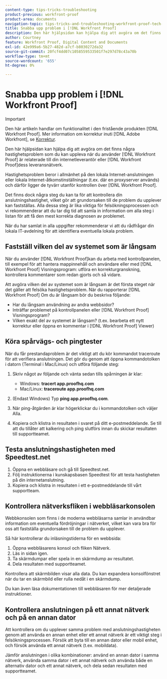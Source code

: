 ```yaml
---
content-type: tips-tricks-troubleshooting
product-previous: workfront-proof
product-area: documents
navigation-topic: tips-tricks-and-troubleshooting-workfront-proof-tech-corner
title: Snabba upp problem i [!DNL Workfront Proof]
description: Den här hjälpsidan kan hjälpa dig att avgöra om det finns några hastighetsproblem som du kan uppleva när du använder [!DNL Workfront Proof] är relaterade till din internetleverantör eller [!DNL Workfront Proof]dess leveransnätverk.
author: Courtney
feature: Workfront Proof, Digital Content and Documents
exl-id: 42e999a6-5b27-482d-a7cf-b8030272da32
source-git-commit: 20fcf4dd07c1058559533501f7e297d78c43a70b
workflow-type: tm+mt
source-wordcount: '655'
ht-degree: 0%

---
```


# Snabba upp problem i [!DNL Workfront Proof]

>[!IMPORTANT]
>
>Den här artikeln handlar om funktionalitet i den fristående produkten [!DNL Workfront Proof]. Mer information om korrektur inuti [!DNL Adobe Workfront], se [Korrektur](../../../review-and-approve-work/proofing/proofing.md).

Den här hjälpsidan kan hjälpa dig att avgöra om det finns några hastighetsproblem som du kan uppleva när du använder [!DNL Workfront Proof] är relaterade till din internetleverantör eller [!DNL Workfront Proof]dess leveransnätverk.

Hastighetsproblem beror i allmänhet på den lokala Internet-anslutningen eller lokala Internet-åtkomstinställningar (t.ex. där en proxyserver används) och därför ligger de tyvärr utanför kontrollen över [!DNL Workfront Proof].

Det finns dock några steg du kan ta för att kontrollera din anslutningshastighet, vilket gör att grundorsaken till de problem du upplever kan fastställas. Alla dessa steg är lika viktiga för felsökningsprocessen och vi rekommenderar att du tar dig tid att samla in information om alla steg i listan för att få den mest korrekta diagnosen av problemet.

När du har samlat in alla uppgifter rekommenderar vi att du rådfrågar din lokala IT-avdelning för att identifiera eventuella lokala problem.

## Fastställ vilken del av systemet som är långsam

När du använder [!DNL Workfront Proof]kan du arbeta med kontrollpanelen, till exempel för att hantera mappinnehåll och användare eller med [!DNL Workfront Proof] Visningsprogram: utföra en korrekturgranskning, kontrollera kommentarer som redan gjorts och så vidare.

Att avgöra vilken del av systemet som är långsam är det första steget när det gäller att felsöka hastighetsproblem. När du rapporterar [!DNL Workfront Proof] Om du är långsam bör du beskriva följande:

* Har du långsam användning av andra webbsidor?
* Inträffar problemet på kontrollpanelen eller [!DNL Workfront Proof] Visningsprogram?
* Vilken exakt del av systemet är långsam? (t.ex. bearbeta ett nytt korrektur eller öppna en kommentar i [!DNL Workfront Proof] Viewer)

## Köra spårvägs- och pingtester

När du får prestandaproblem är det viktigt att du kör kommandot traceroute för att verifiera anslutningen. Det gör du genom att öppna kommandotolken i datorn (Terminal i Mac/Linux) och utföra följande steg:

1. Skriv något av följande och vänta sedan tills spårningen är klar:

   * Windows: **tracert app.proofhq.com**
   * Mac/Linux: **traceroute app.proofhq.com**

1. (Endast Windows) Typ **ping app.proofhq.com**.
1. När ping-åtgärden är klar högerklickar du i kommandotolken och väljer Alla.
1. Kopiera och klistra in resultaten i svaret på ditt e-postmeddelande.
Se till att du tillåter att kalkering och ping slutförs innan du skickar resultaten till supportteamet.

## Testa anslutningshastigheten med Speedtest.net

1. Öppna en webbläsare och gå till Speedtest.net.
1. Följ instruktionerna i kunskapsbasen Speedtest för att testa hastigheten på din internetanslutning.
1. Kopiera och klistra in resultaten i ett e-postmeddelande till vårt supportteam.

## Kontrollera nätverksfliken i webbläsarkonsolen

Webbkonsolen som finns i de moderna webbläsarna samlar in användbar information om eventuella fördröjningar i nätverket, vilket kan vara bra för oss att fastställa grundorsaken till de problem du upplever.

Så här kontrollerar du inläsningstiderna för en webbsida:

1. Öppna webbläsarens konsol och fliken Nätverk.
1. Läs in sidan igen.
1. Ta skärmdumpar eller spela in en skärmdump av resultatet.
1. Dela resultaten med supportteamet.

Kontrollera att skärmbilden visar alla data. Du kan expandera konsolfönstret när du tar en skärmbild eller rulla nedåt i en skärmdump.

Du kan även läsa dokumentationen till webbläsaren för mer detaljerade instruktioner.

## Kontrollera anslutningen på ett annat nätverk och på en annan dator

Att kontrollera om du upplever samma problem med anslutningshastigheten genom att använda en annan enhet eller ett annat nätverk är ett viktigt steg i felsökningsprocessen. Försök att byta till en annan dator eller mobil enhet, och försök använda ett annat nätverk (t.ex. mobildata).

Jämför anslutningen i olika kombinationer: använd en annan dator i samma nätverk, använda samma dator i ett annat nätverk och använda både en alternativ dator och ett annat nätverk, och dela sedan resultaten med supportteamet.
